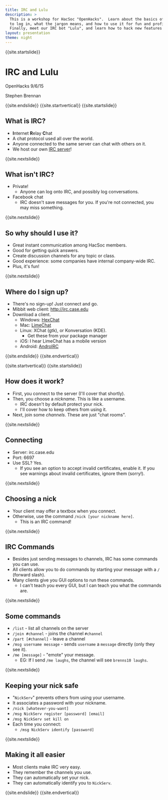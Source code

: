 ```yaml
---
title: IRC and Lulu
description: >
  This is a workshop for HacSoc "OpenHacks".  Learn about the basics of IRC: how
  to log in, what the jargon means, and how to use it for fun and profit.
  Finally, meet our IRC bot "Lulu", and learn how to hack new features into it!
layout: presentation
theme: night  
---
```


{{site.startslide}}

# IRC and Lulu

OpenHacks 9/6/15

Stephen Brennan

{{site.endslide}}
{{site.startvertical}}
{{site.startslide}}

## What is IRC?

- **I**nternet **R**elay **C**hat
- A chat protocol used all over the world.
- Anyone connected to the same server can chat with others on it.
- We host our own [IRC server](http://irc.case.edu)!

{{site.nextslide}}

## What isn't IRC?

- Private!
    - Anyone can log onto IRC, and possibly log conversations.
- Facebook chat
    - IRC doesn't save messages for you.  If you're not connected, you may miss
      something.

{{site.nextslide}}

## So why should I use it?

- Great instant communication among HacSoc members.
- Good for getting quick answers.
- Create discussion channels for any topic or class.
- Good experience: some companies have internal company-wide IRC.
- Plus, it's fun!

{{site.nextslide}}

## Where do I sign up?

- There's no sign-up!  Just connect and go.
- Mibbit web client: <http://irc.case.edu>
- Download a client.
    - Windows: [HexChat](https://hexchat.github.io/)
    - Mac: [LimeChat](http://limechat.net/mac/)
    - Linux: XChat (gtk), or Konversation (KDE).
        - Get these from your package manager
    - iOS: I hear LimeChat has a mobile version
    - Android:
      [AndroIRC](https://play.google.com/store/apps/details?id=com.androirc)

{{site.endslide}}
{{site.endvertical}}

{{site.startvertical}}
{{site.startslide}}

## How does it work?

- First, you connect to the server (I'll cover that shortly).
- Then, you choose a *nickname*.  This is like a username.
    - IRC doesn't by default protect your nick.
    - I'll cover how to keep others from using it.
- Next, join some *channels*.  These are just "chat rooms".

{{site.nextslide}}

## Connecting

- Server: irc.case.edu
- Port: 6697
- Use SSL? Yes.
    - If you see an option to accept invalid certificates, enable it.  If you
      see warnings about invalid certificates, ignore them (sorry!).

{{site.nextslide}}

## Choosing a nick

- Your client may offer a textbox when you connect.
- Otherwise, use the command `/nick [your nickname here]`.
    - This is an IRC command!

{{site.nextslide}}

## IRC Commands

- Besides just sending messages to channels, IRC has some commands you can use.
- All clients allow you to do commands by starting your message with a `/`
  (forward slash).
- Many clients give you GUI options to run these commands.
    - I can't teach you every GUI, but I can teach you what the commands are.

{{site.nextslide}}

## Some commands

- `/list` - list all channels on the server
- `/join #channel` - joins the channel `#channel`
- `/part [#channel]` - leave a channel
- `/msg username message` - sends `username` a `message` directly (only they see
  it).
- `/me [message]` - "emote" your message.
    - EG: If I send `/me laughs`, the channel will see `brenns10 laughs`.

{{site.nextslide}}

## Keeping your nick safe

- "`NickServ`" prevents others from using your username.
- It associates a password with your nickname.
- `/nick [whatever-you-want]`
- `/msg NickServ register [password] [email]`
- `/msg NickServ set kill on`
- Each time you connect:
    - `/msg NickServ identify [password]`

{{site.nextslide}}

## Making it all easier

- Most clients make IRC very easy.
- They remember the channels you use.
- They can automatically set your nick.
- They can automatically identify you to `NickServ`.

{{site.endslide}}
{{site.endvertical}}
